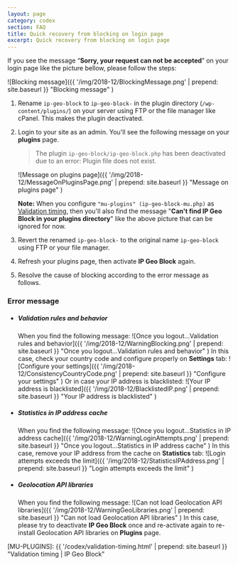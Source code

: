 ```yaml
---
layout: page
category: codex
section: FAQ
title: Quick recovery from blocking on login page
excerpt: Quick recovery from blocking on login page
---
```


If you see the message &ldquo;**Sorry, your request can not be accepted**&rdquo;
on your login page like the picture bellow, please follow the steps:

![Blocking message]({{ '/img/2018-12/BlockingMessage.png' | prepend: site.baseurl }}
 "Blocking message"
)

1. Rename `ip-geo-block` to `ip-geo-block-` in the plugin directory 
   (`/wp-content/plugins/`) on your server using FTP or the file manager like 
   cPanel. This makes the plugin deactivated.

2. Login to your site as an admin. You'll see the following message on your **plugins** page.  
  
    > The plugin `ip-geo-block/ip-geo-block.php` has been deactivated due to an error: Plugin file does not exist.  
    
    ![Message on plugins page]({{ '/img/2018-12/MessageOnPluginsPage.png' | prepend: site.baseurl }}
     "Message on plugins page"
    )  
    <div class="alert alert-info">
        <strong>Note:</strong> When you configure
        <code>"mu-plugins" (ip-geo-block-mu.php)</code>
        as <a href="/codex/validation-timing.html" title="Validation timing | IP Geo Block">
        Validation timing</a>, then you'll also find the message
        "<strong>Can't find IP Geo Block in your plugins directory</strong>"
        like the above picture that can be ignored for now.
    </div>

3. Revert the renamed `ip-geo-block-` to the original name `ip-geo-block` using FTP or your file manager.

4. Refresh your plugins page, then activate **IP Geo Block** again.

5. Resolve the cause of blocking according to the error message as follows.

### Error message ###

- ##### Validation rules and behavior #####  
  When you find the following message:
  ![Once you logout...Validation rules and behavior]({{ '/img/2018-12/WarningBlocking.png' | prepend: site.baseurl }}
   "Once you logout...Validation rules and behavior"
  )
  In this case, check your country code and configure properly on **Settings**
  tab:
  ![Configure your settings]({{ '/img/2018-12/ConsistencyCountryCode.png' | prepend: site.baseurl }}
   "Configure your settings"
  )
  Or in case your IP address is blacklisted:
  ![Your IP address is blacklisted]({{ '/img/2018-12/BlacklistedIP.png' | prepend: site.baseurl }}
   "Your IP address is blacklisted"
  )

- ##### Statistics in IP address cache #####  
  When you find the following message:
  ![Once you logout...Statistics in IP address cache]({{ '/img/2018-12/WarningLoginAttempts.png' | prepend: site.baseurl }}
   "Once you logout...Statistics in IP address cache"
  )
  In this case, remove your IP address from the cache on **Statistics** tab:
  ![Login attempts exceeds the limit]({{ '/img/2018-12/StatisticsIPAddress.png' | prepend: site.baseurl }}
   "Login attempts exceeds the limit"
  )

- ##### Geolocation API libraries #####  
  When you find the following message:
  ![Can not load Geolocation API libraries]({{ '/img/2018-12/WarningGeoLibraries.png' | prepend: site.baseurl }}
   "Can not load Geolocation API libraries"
  )
  In this case, please try to deactivate **IP Geo Block** once and re-activate
  again to re-install Geolocation API libraries on **Plugins** page.

[IP-Geo-Block]: https://wordpress.org/plugins/ip-geo-block/ "IP Geo Block &#124; WordPress.org"
[SupportForum]: https://wordpress.org/support/plugin/ip-geo-block/ "View: Plugin Support &laquo; WordPress.org Forums"
[MU-PLUGINS]:   {{ '/codex/validation-timing.html' | prepend: site.baseurl }} "Validation timing | IP Geo Block"
